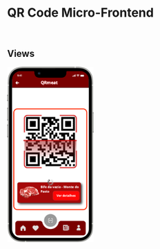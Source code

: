 <h1>QR Code Micro-Frontend</h1>
<br>

## Views
<img src="https://github.com/DuarteVDG/aw-project/blob/main/micro-frontends/Images/QRCode@1x.png?raw=true" style="width: 200px; height: auto;">
  

